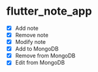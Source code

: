 # flutter_note_app

- [x] Add note
- [x] Remove note
- [x] Modify note
- [x] Add to MongoDB
- [x] Remove from MongoDB
- [x] Edit from MongoDB
